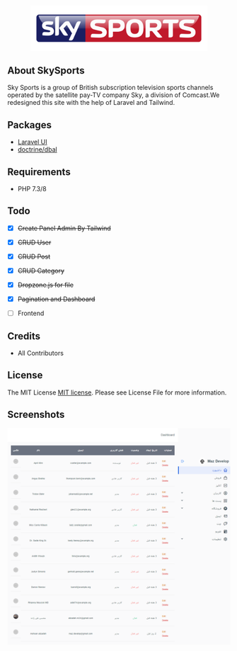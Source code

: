 <p align="center">
<img src="./art/sky-sports.png" width="400">
</p>

## About SkySports
Sky Sports is a group of British subscription television sports channels operated by the satellite pay-TV company Sky, a division of Comcast.We redesigned this site with the help of Laravel and Tailwind.

## Packages
- [Laravel UI](https://github.com/laravel/ui)
- [doctrine/dbal](https://github.com/doctrine/dbal)

## Requirements
- PHP 7.3/8



## Todo
- [x] ~~Create Panel Admin By Tailwind~~
- [x] ~~CRUD User~~
- [x] ~~CRUD Post~~
- [x] ~~CRUD Category~~
- [x] ~~Dropzone.js for file~~
- [x] ~~Pagination and Dashboard~~
- [ ] Frontend


## Credits
- All Contributors

## License
The MIT License [MIT license](https://opensource.org/licenses/MIT). Please see License File for more information.

## Screenshots
![screenshot 1](art/admin-panel.png)
